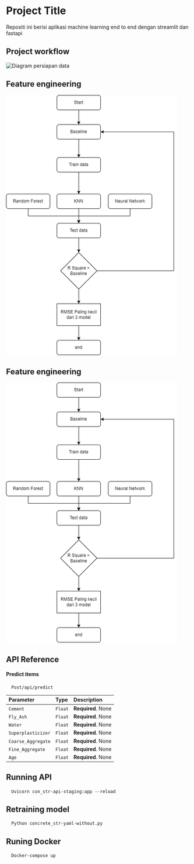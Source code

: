 
# Project Title

Repositi ini berisi aplikasi machine learning end to end dengan streamlit dan fastapi

## Project workflow
![Diagram persiapan data](https://media.licdn.com/dms/image/C4E12AQFXLdW70AMxVA/article-inline_image-shrink_1000_1488/0/1528755587142?e=1694044800&v=beta&t=qkurOJUlMkMyP2tIdODVdOf1wHG0laziB_c-NE0BpTQ)


## Feature engineering 
![Diagram persiapan data](https://github.com/DwiCahyanto/API-concrete_str/blob/master/references/Model_diagram.drawio.png)
## Feature engineering 

![Diagram persiapan data](https://github.com/DwiCahyanto/API-concrete_str/blob/master/references/Model_diagram.drawio.png)
## API Reference

#### Predict items

```http
  Post/api/predict
```

| Parameter | Type     | Description                |
| :-------- | :------- | :------------------------- |
| `Cement` | `Float` | **Required**. None |
| `Fly_Ash` | `Float` | **Required**. None |
| `Water` | `Float` | **Required**. None |
| `Superplasticizer` | `Float` | **Required**. None |
| `Coarse_Aggregate` | `Float` | **Required**. None |
| `Fine_Aggregate` | `Float` | **Required**. None |
| `Age` | `Float` | **Required**. None |





## Running API
```http
  Uvicorn con_str-api-staging:app --reload
```
## Retraining model
```http
  Python concrete_str-yaml-without.py 
```
## Runing Docker
```http
  Docker-compose up 
```

